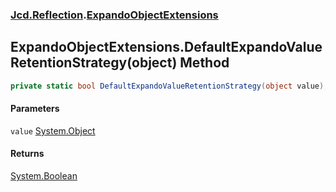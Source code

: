 ### [Jcd.Reflection](Jcd.Reflection.md 'Jcd.Reflection').[ExpandoObjectExtensions](Jcd.Reflection.ExpandoObjectExtensions.md 'Jcd.Reflection.ExpandoObjectExtensions')

## ExpandoObjectExtensions.DefaultExpandoValueRetentionStrategy(object) Method

```csharp
private static bool DefaultExpandoValueRetentionStrategy(object value);
```

#### Parameters

<a name='Jcd.Reflection.ExpandoObjectExtensions.DefaultExpandoValueRetentionStrategy(object).value'></a>

`value` [System.Object](https://docs.microsoft.com/en-us/dotnet/api/System.Object 'System.Object')

#### Returns

[System.Boolean](https://docs.microsoft.com/en-us/dotnet/api/System.Boolean 'System.Boolean')
